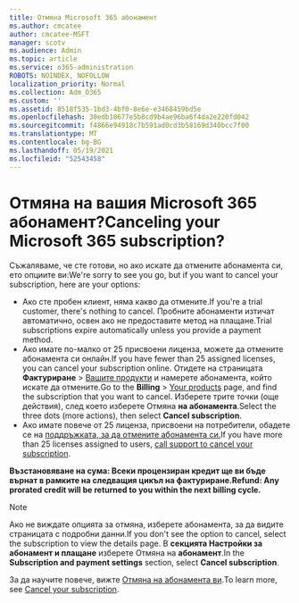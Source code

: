 ```yaml
---
title: Отмяна Microsoft 365 абонамент
ms.author: cmcatee
author: cmcatee-MSFT
manager: scotv
ms.audience: Admin
ms.topic: article
ms.service: o365-administration
ROBOTS: NOINDEX, NOFOLLOW
localization_priority: Normal
ms.collection: Adm_O365
ms.custom: ''
ms.assetid: 8518f535-1bd3-4bf0-8e6e-e3468459bd5e
ms.openlocfilehash: 30edb10677e5b8cd9b4ae96ba6f4da2e220fd042
ms.sourcegitcommit: f4866e94918c7b591ad0cd3b58169d340bcc7f00
ms.translationtype: MT
ms.contentlocale: bg-BG
ms.lasthandoff: 05/19/2021
ms.locfileid: "52543458"
---
```

# <a name="canceling-your-microsoft-365-subscription"></a><span data-ttu-id="10c12-102">Отмяна на вашия Microsoft 365 абонамент?</span><span class="sxs-lookup"><span data-stu-id="10c12-102">Canceling your Microsoft 365 subscription?</span></span>

<span data-ttu-id="10c12-103">Съжаляваме, че сте готови, но ако искате да отмените абонамента си, ето опциите ви:</span><span class="sxs-lookup"><span data-stu-id="10c12-103">We're sorry to see you go, but if you want to cancel your subscription, here are your options:</span></span>
  
- <span data-ttu-id="10c12-104">Ако сте пробен клиент, няма какво да отмените.</span><span class="sxs-lookup"><span data-stu-id="10c12-104">If you're a trial customer, there's nothing to cancel.</span></span> <span data-ttu-id="10c12-105">Пробните абонаменти изтичат автоматично, освен ако не предоставите метод на плащане.</span><span class="sxs-lookup"><span data-stu-id="10c12-105">Trial subscriptions expire automatically unless you provide a payment method.</span></span>
- <span data-ttu-id="10c12-106">Ако имате по-малко от 25 присвоени лиценза, можете да отмените абонамента си онлайн.</span><span class="sxs-lookup"><span data-stu-id="10c12-106">If you have fewer than 25 assigned licenses, you can cancel your subscription online.</span></span> <span data-ttu-id="10c12-107">Отидете на страницата **Фактуриране** \> [Вашите продукти](https://go.microsoft.com/fwlink/p/?linkid=842054) и намерете абонамента, който искате да отмените.</span><span class="sxs-lookup"><span data-stu-id="10c12-107">Go to the **Billing** \> [Your products](https://go.microsoft.com/fwlink/p/?linkid=842054) page, and find the subscription that you want to cancel.</span></span> <span data-ttu-id="10c12-108">Изберете трите точки (още действия), след което изберете Отмяна **на абонамента**.</span><span class="sxs-lookup"><span data-stu-id="10c12-108">Select the three dots (more actions), then select **Cancel subscription**.</span></span>
- <span data-ttu-id="10c12-109">Ако имате повече от 25 лиценза, присвоени на потребители, обадете се на [поддръжката, за да отмените абонамента си.](https://go.microsoft.com/fwlink/p/?linkid=518322)</span><span class="sxs-lookup"><span data-stu-id="10c12-109">If you have more than 25 licenses assigned to users, [call support to cancel your subscription](https://go.microsoft.com/fwlink/p/?linkid=518322).</span></span>

<span data-ttu-id="10c12-110">**Възстановяване на сума: Всеки процензиран кредит ще ви бъде върнат в рамките на следващия цикъл на фактуриране.**</span><span class="sxs-lookup"><span data-stu-id="10c12-110">**Refund: Any prorated credit will be returned to you within the next billing cycle.**</span></span>

> [!NOTE]
> <span data-ttu-id="10c12-111">Ако не виждате опцията за отмяна, изберете абонамента, за да видите страницата с подробни данни.</span><span class="sxs-lookup"><span data-stu-id="10c12-111">If you don't see the option to cancel, select the subscription to view the details page.</span></span> <span data-ttu-id="10c12-112">В **секцията Настройки за абонамент и плащане** изберете Отмяна на **абонамент**.</span><span class="sxs-lookup"><span data-stu-id="10c12-112">In the **Subscription and payment settings** section, select **Cancel subscription**.</span></span>

<span data-ttu-id="10c12-113">За да научите повече, вижте [Отмяна на абонамента ви](/microsoft-365/commerce/subscriptions/cancel-your-subscription).</span><span class="sxs-lookup"><span data-stu-id="10c12-113">To learn more, see [Cancel your subscription](/microsoft-365/commerce/subscriptions/cancel-your-subscription).</span></span>